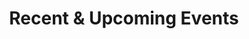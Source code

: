 ---
widget: portfolio
title: Recent & Upcoming Events
headless: true  # This file represents a page section.

content:
  # Page type to display. E.g. project.
  page_type: event

  # Default filter index (e.g. 0 corresponds to the first `filter_button` instance below)
  filter_default: 0

  # Filter toolbar (optional).
  # Add or remove as many filters (`filter_button` instances) as you like.
  # To show all items, set `tag` to "*".
  # To filter by a specific tag, set `tag` to an existing tag name.
  # To remove toolbar, delete/comment all instances of `filter_button` below.
  filter_button:
    - name: All
      tag: '*'
    - name: Mentorship
      tag: Mentorship
    - name: Deep learning
      tag:  Deep learning
    - name: Natural language processing
      tag: Natural language processing
    - name: Other
      tag: Other
design:
  # Choose how many columns the section has. Valid values: 1 or 2.
  columns: '2'
  # Toggle between the various page layout types.
  #   1 = List
  #   2 = Compact  
  #   3 = Card
  #   5 = Showcase
  view: 1

  # For Showcase view, flip alternate rows?
  flip_alt_rows: false

---